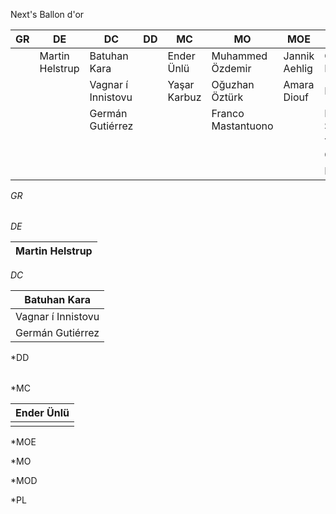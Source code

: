 Next's Ballon d'or 

| GR  | DE              | DC                 | DD  | MC           | MO                 | MOE           | MOD               | PL          |
| --- | --------------- | ------------------ | --- | ------------ | ------------------ | ------------- | ----------------- | ----------- |
|     | Martin Helstrup | Batuhan Kara       |     | Ender Ünlü   | Muhammed Özdemir   | Jannik Aehlig | Giorgio Perazzi   | Deniz Barut |
|     |                 | Vagnar í Innistovu |     | Yaşar Karbuz | Oğuzhan Öztürk     | Amara Diouf   | Matheus           |             |
|     |                 | Germán Gutiérrez   |     |              | Franco Mastantuono |               | Emanuele Saffioti |             |
|     |                 |                    |     |              |                    |               | Toprak Gümüş      |             |
|     |                 |                    |     |              |                    |               | Nadson            |             |

*GR*

|     |
| --- |

*DE*

| Martin Helstrup |
| --------------- |

*DC*

| Batuhan Kara       |
| ------------------ |
| Vagnar í Innistovu |
| Germán Gutiérrez   |

*DD

|     |
| --- |

*MC

| Ender Ünlü |
| ---------- |
|            |

*MOE

*MO

*MOD

*PL